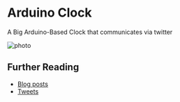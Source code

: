 # Arduino Clock

A Big Arduino-Based Clock that communicates via twitter

![photo](http://www.xkyle.com/uploads/photo.jpg)

## Further Reading

* [Blog posts](http://www.xkyle.com/blog/categories/clock/)
* [Tweets](https://twitter.com/relevantclock)
